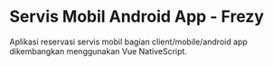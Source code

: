 # Servis Mobil Android App - Frezy

Aplikasi reservasi servis mobil bagian client/mobile/android app dikembangkan menggunakan Vue NativeScript.